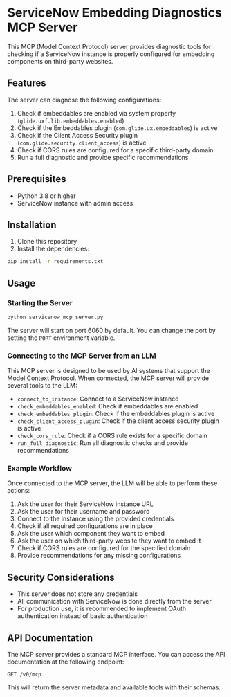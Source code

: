 # ServiceNow Embedding Diagnostics MCP Server

This MCP (Model Context Protocol) server provides diagnostic tools for checking if a ServiceNow instance is properly configured for embedding components on third-party websites.

## Features

The server can diagnose the following configurations:

1. Check if embeddables are enabled via system property (`glide.uxf.lib.embeddables.enabled`)
2. Check if the Embeddables plugin (`com.glide.ux.embeddables`) is active
3. Check if the Client Access Security plugin (`com.glide.security.client_access`) is active
4. Check if CORS rules are configured for a specific third-party domain
5. Run a full diagnostic and provide specific recommendations

## Prerequisites

- Python 3.8 or higher
- ServiceNow instance with admin access

## Installation

1. Clone this repository
2. Install the dependencies:

```bash
pip install -r requirements.txt
```

## Usage

### Starting the Server

```bash
python servicenow_mcp_server.py
```

The server will start on port 6060 by default. You can change the port by setting the `PORT` environment variable.

### Connecting to the MCP Server from an LLM

This MCP server is designed to be used by AI systems that support the Model Context Protocol. When connected, the MCP server will provide several tools to the LLM:

- `connect_to_instance`: Connect to a ServiceNow instance
- `check_embeddables_enabled`: Check if embeddables are enabled
- `check_embeddables_plugin`: Check if the embeddables plugin is active
- `check_client_access_plugin`: Check if the client access security plugin is active
- `check_cors_rule`: Check if a CORS rule exists for a specific domain
- `run_full_diagnostic`: Run all diagnostic checks and provide recommendations

### Example Workflow

Once connected to the MCP server, the LLM will be able to perform these actions:

1. Ask the user for their ServiceNow instance URL
2. Ask the user for their username and password
3. Connect to the instance using the provided credentials
4. Check if all required configurations are in place
5. Ask the user which component they want to embed
6. Ask the user on which third-party website they want to embed it
7. Check if CORS rules are configured for the specified domain
8. Provide recommendations for any missing configurations

## Security Considerations

- This server does not store any credentials
- All communication with ServiceNow is done directly from the server
- For production use, it is recommended to implement OAuth authentication instead of basic authentication

## API Documentation

The MCP server provides a standard MCP interface. You can access the API documentation at the following endpoint:

```
GET /v0/mcp
```

This will return the server metadata and available tools with their schemas.

